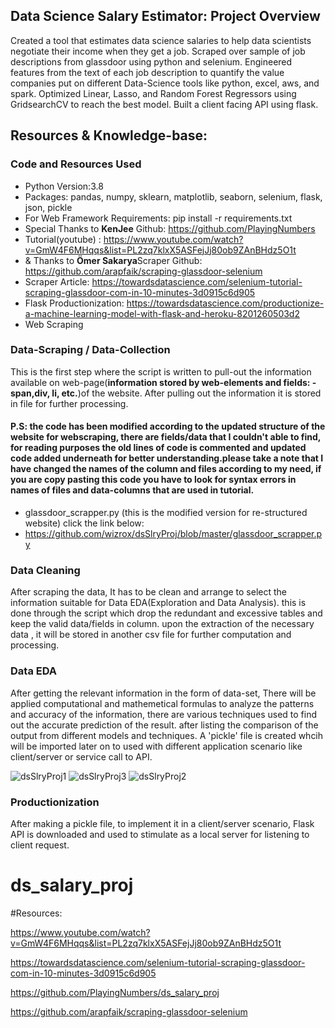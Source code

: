 
## Data Science Salary Estimator: Project Overview

Created a tool that estimates data science salaries to help data scientists negotiate their income when they get a job.
Scraped over sample of job descriptions from glassdoor using python and selenium.
Engineered features from the text of each job description to quantify the value companies put on different 
Data-Science tools like python, excel, aws, and spark.
Optimized Linear, Lasso, and Random Forest Regressors using GridsearchCV to reach the best model.
Built a client facing API using flask.
## Resources & Knowledge-base:
### Code and Resources Used
- Python Version:3.8
- Packages: pandas, numpy, sklearn, matplotlib, seaborn, selenium, flask, json, pickle
- For Web Framework Requirements: pip install -r requirements.txt
- Special Thanks to **KenJee** Github: https://github.com/PlayingNumbers
- Tutorial(youtube) : https://www.youtube.com/watch?v=GmW4F6MHqqs&list=PL2zq7klxX5ASFejJj80ob9ZAnBHdz5O1t
- & Thanks to **Ömer Sakarya**Scraper Github: https://github.com/arapfaik/scraping-glassdoor-selenium
- Scraper Article: https://towardsdatascience.com/selenium-tutorial-scraping-glassdoor-com-in-10-minutes-3d0915c6d905
- Flask Productionization: https://towardsdatascience.com/productionize-a-machine-learning-model-with-flask-and-heroku-8201260503d2
- Web Scraping

### Data-Scraping / Data-Collection
This is the first step where the script is written to pull-out the information available on web-page(**information stored by web-elements and fields:
-span,div, li, etc.**)of the website. After pulling out the information it is stored in file for further processing.

#### P.S: the code has been modified according to the updated structure of the website for webscraping, there are fields/data that I couldn't able to find, for reading purposes the old lines of code is commented and updated code added underneath for better understanding.please take a note that I have changed the names of the column and files according to my need, if you are copy pasting this code you have to look for syntax errors in names of files and data-columns that are used in tutorial.
- glassdoor_scrapper.py (this is the modified version for re-structured website) click the link below:
- https://github.com/wizrox/dsSlryProj/blob/master/glassdoor_scrapper.py

### Data Cleaning

After scraping the data, It has to be clean and arrange to select the information suitable for Data EDA(Exploration and Data Analysis). this is done through    the script which drop the redundant and excessive tables and keep the valid data/fields in column. upon the extraction of the necessary data , it will be stored in another csv file for further computation and processing.


### Data EDA
After getting the relevant information in the form of data-set, There will be applied computational and mathemetical formulas to analyze the patterns
and accuracy of the information, there are various techniques used to find out the accurate prediction of the result. after listing the comparison of the 
output from different models and techniques. A 'pickle' file is created whcih will be imported later on to used with different application scenario like 
client/server or service call to API.

![dsSlryProj1](https://user-images.githubusercontent.com/54668143/112748517-cd643780-9007-11eb-8333-7acc7705d422.png)
![dsSlryProj3](https://user-images.githubusercontent.com/54668143/112748529-df45da80-9007-11eb-95b7-952888339511.png)
![dsSlryProj2](https://user-images.githubusercontent.com/54668143/112748533-e5d45200-9007-11eb-8f8e-18dea20e2742.png)

### Productionization
After making a pickle file, to implement it in a client/server scenario, Flask API is downloaded and used to stimulate as a local server for listening
to client request.

# ds_salary_proj

#Resources:

https://www.youtube.com/watch?v=GmW4F6MHqqs&list=PL2zq7klxX5ASFejJj80ob9ZAnBHdz5O1t

https://towardsdatascience.com/selenium-tutorial-scraping-glassdoor-com-in-10-minutes-3d0915c6d905

https://github.com/PlayingNumbers/ds_salary_proj

https://github.com/arapfaik/scraping-glassdoor-selenium

